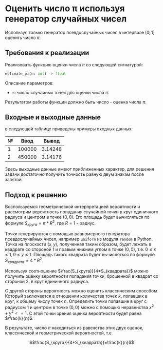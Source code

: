 # Оценить число π используя генератор случайных чисел

Используя только генератор псевдослучайных чисел в интервале $[0, 1]$
оценить число $\pi$.

## Требования к реализации

Реализовать функцию оценки числа $\pi$ со следующей сигнатурой:

```python
estimate_pi(n: int) -> float
```

Описание параметров:
- ```n```: число случайных точек для оценки числа $\pi$.

Результатом работы функции должно быть число - оценка числа $\pi$.

## Входные и выходные данные

в следующей таблице приведены примеры входных данных:

| № | Ввод   | Вывод   |
|---|--------|---------|
| 1 | 100000 | 3.14248 |
| 2 | 450000 | 3.14176 |

Здесь выходные данные имеют приближенных характер, для решения задачи
достаточно получить точность равную двум знакам после запятой.

## Подход к решению

Воспользуемся геометрической интерпретацией вероятности и рассмотрим
вероятность попадания случайной точки в круг единичного радиуса и
центром в точке $(0, 0)$. Его площадь будет вычисляться по формуле
$S_{круга} = \pi * R^2$, где $R = 1$ - радиус.

Точки генерируются с помощью равномерного генератора псевдослучайных
чисел, например ```uniform``` из модуля ```random``` в Python. Точка
на плоскости $(x, y)$, полученная таким образом, будет лежать в
квадрате со стороной $1$ и правым нижним углом в точке
$(0, 0)$, т.е. $0 \le x \le 1, 0 \le y \le 1$. Площадь такого квадрата
будет вычисляться по формуле $S_{квадрата}=4*R^2$.

Используя соотношение $\frac{S_{круга}}{4*S_{квадрата}}$ можно получить
оценку вероятности попадания точки, брошенной в квадрат со стороной $2$,
в круг единичного радиуса. 

С другой стороны вероятность можно оценить классическим способом.
Который заключается в отношении количества точек $k$, попавших в круг,
к общему числу точек $n$. Определить точки попавшие в круг с радиусом
$1$ и центром в точке $(0, 0)$ можно с помощью неравенства
$x^2 + y^2 <= 1$. С этой точки зрения оценка вероятности будет равна
$\frac{k}{n}$. 

В результате, число $\pi$ находиться из равенства этих двух оценок,
классической и геометрической вероятностей, т.е.

$$\frac{S_{круга}}{4*S_{квадрата}}=\frac{k}{n}$$
